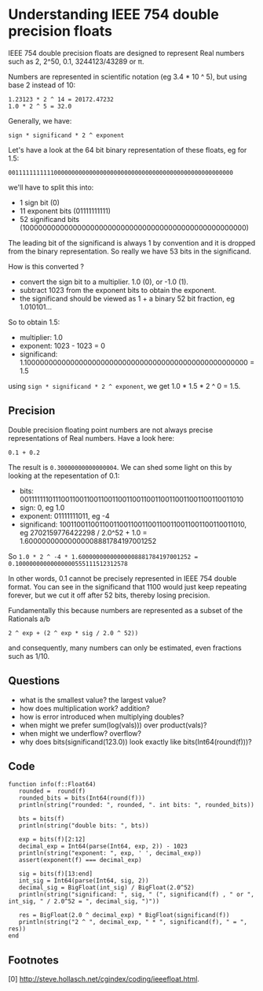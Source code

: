 # Understanding IEEE 754 double precision floats

IEEE 754 double precision floats are designed to represent Real numbers such
as 2, 2^50, 0.1, 3244123/43289 or π.

Numbers are represented in scientific notation (eg 3.4 * 10 ^ 5), but using
base 2 instead of 10:

    1.23123 * 2 ^ 14 = 20172.47232
    1.0 * 2 ^ 5 = 32.0

Generally, we have:

    sign * significand * 2 ^ exponent

Let's have a look at the 64 bit binary representation of these floats, eg for
1.5:

    0011111111111000000000000000000000000000000000000000000000000000

we'll have to split this into:

- 1 sign bit (0)
- 11 exponent bits (01111111111)
- 52 significand bits (1000000000000000000000000000000000000000000000000000)

The leading bit of the significand is always 1 by convention and it is dropped
from the binary representation. So really we have 53 bits in the significand.

How is this converted ?

- convert the sign bit to a multiplier. 1.0 (0), or -1.0 (1).
- subtract 1023 from the exponent bits to obtain the exponent.
- the significand should be viewed as 1 + a binary 52 bit fraction, eg
  1.010101...

So to obtain 1.5:

- multiplier: 1.0
- exponent: 1023 - 1023 = 0
- significand: 1.1000000000000000000000000000000000000000000000000000 = 1.5

using `sign * significand * 2 ^ exponent`, we get 1.0 * 1.5 * 2 ^ 0 = 1.5.

## Precision

Double precision floating point numbers are not always precise representations
of Real numbers. Have a look here:

```python:
0.1 + 0.2
```

The result is `0.30000000000000004`. We can shed some light on this by looking
at the repesentation of 0.1:

- bits: 0011111110111001100110011001100110011001100110011001100110011010
- sign: 0, eg 1.0
- exponent: 01111111011, eg -4
- significand: 1001100110011001100110011001100110011001100110011010, eg
  2702159776422298 / 2.0^52 + 1.0 = 1.60000000000000008881784197001252

So `1.0 * 2 ^ -4 * 1.60000000000000008881784197001252 = 0.10000000000000000555111512312578`

In other words, 0.1 cannot be precisely represented in IEEE 754 double format.
You can see in the significand that 1100 would just keep repeating forever,
but we cut it off after 52 bits, thereby losing precision.

Fundamentally this because numbers are represented as a subset of the
Rationals a/b

    2 ^ exp + (2 ^ exp * sig / 2.0 ^ 52))

and consequently, many numbers can only be estimated, even fractions such as
1/10.

## Questions

- what is the smallest value? the largest value?
- how does multiplication work? addition?
- how is error introduced when multiplying doubles?
- when might we prefer sum(log(vals))) over product(vals)?
- when might we underflow? overflow?
- why does bits(significand(123.0)) look exactly like bits(Int64(round(f)))?

## Code

```julia:
function info(f::Float64)
   rounded =  round(f)
   rounded_bits = bits(Int64(round(f)))
   println(string("rounded: ", rounded, ". int bits: ", rounded_bits))

   bts = bits(f)
   println(string("double bits: ", bts))

   exp = bits(f)[2:12]
   decimal_exp = Int64(parse(Int64, exp, 2)) - 1023
   println(string("exponent: ", exp, ' ', decimal_exp))
   assert(exponent(f) === decimal_exp)

   sig = bits(f)[13:end]
   int_sig = Int64(parse(Int64, sig, 2))
   decimal_sig = BigFloat(int_sig) / BigFloat(2.0^52)
   println(string("significand: ", sig, " (", significand(f) , " or ", int_sig, " / 2.0^52 = ", decimal_sig, ")"))

   res = BigFloat(2.0 ^ decimal_exp) * BigFloat(significand(f))
   println(string("2 ^ ", decimal_exp, " * ", significand(f), " = ", res))
end
```

## Footnotes

[0] http://steve.hollasch.net/cgindex/coding/ieeefloat.html.
